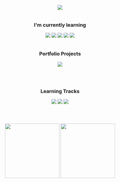 <!-- ────────────── 헤더 배너 ────────────── -->
<div align="center">
  <img src="https://capsule-render.vercel.app/api?type=waving&color=gradient&height=220&section=header&text=Welcome%20To%20JellytoHubs&fontSize=70&fontAlignY=45"/>
</div>

<br>

<!-- ────────────── 학습 중 스택 ────────────── -->
<div align="center">
  <h3>I'm currently learning</h3>
  
  <img src="https://img.shields.io/badge/Unreal%20Engine-0E1128?style=for-the-badge&logo=unrealengine&logoColor=white"/>
  <img src="https://img.shields.io/badge/Unity-000000?style=for-the-badge&logo=unity&logoColor=white"/>
  <img src="https://img.shields.io/badge/C%2B%2B-00599C?style=for-the-badge&logo=c%2B%2B&logoColor=white"/>
  <img src="https://img.shields.io/badge/C%23-239120?style=for-the-badge&logo=c-sharp&logoColor=white"/>
  <img src="https://img.shields.io/badge/Git-F05032?style=for-the-badge&logo=git&logoColor=white"/>
</div>

<br>

<!-- ────────────── 대표 프로젝트 ────────────── -->
<div align="center"> 
  <h3>Portfolio Projects</h3>
  
  <img src="https://github-readme-stats.vercel.app/api/pin/?username=JellytoCodes&repo=DefenseGame_SaveMyself_Refactored&theme=discord_old_blurple&card_width=240&cache_seconds=30"/>
  
</div>

<br><br>

<div align="center">
  <h3>Learning Tracks</h3>  
  
  <img src="https://github-readme-stats.vercel.app/api/pin/?username=JellytoCodes&repo=GAS_Aura_Udemy&theme=discord_old_blurple&card_width=240&cache_seconds=30"/>
  <img src="https://github-readme-stats.vercel.app/api/pin/?username=JellytoCodes&repo=GAS_Warrior_Udemy&theme=discord_old_blurple&card_width=240&cache_seconds=30"/>
  <img src="https://github-readme-stats.vercel.app/api/pin/?username=JellytoCodes&repo=Multiplayer_Shooter_Udemy&theme=discord_old_blurple&card_width=240&cache_seconds=30"/>
  
</div>

<br><br>

<!-- ────────────── GitHub 통계 ────────────── -->
<div align="center">

<img src="https://github-readme-stats.vercel.app/api?username=JellytoCodes&show_icons=true&theme=omni&card_width=300" height="180"/>
<img src="https://github-readme-stats.vercel.app/api/top-langs/?username=JellytoCodes&theme=omni&card_width=200&layout=compact" height="180"/>

</div>

<br>
